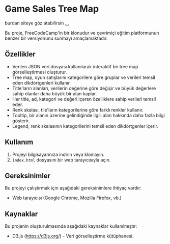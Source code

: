 # Game Sales Tree Map

burdan siteye göz atabilirsin [...](https://xacah-x.github.io/D3TreeMap/)

Bu proje, FreeCodeCamp'in bir klonudur ve çevrimiçi eğitim platformunun benzer bir versiyonunu sunmayı amaçlamaktadır.

## Özellikler

- Verilen JSON veri dosyası kullanılarak interaktif bir tree map görselleştirmesi oluşturur.
- Tree map, oyun satışlarını kategorilere göre gruplar ve verileri temsil eden dikdörtgenleri kullanır.
- Title'ların alanları, verilerin değerine göre değişir ve büyük değerlere sahip olanlar daha büyük bir alan kaplar.
- Her title, ad, kategori ve değeri içeren özelliklere sahip verileri temsil eder.
- Renk skalası, tile'ların kategorilerine göre farklı renkler kullanır.
- Tooltip, bir alanın üzerine gelindiğinde ilgili alan hakkında daha fazla bilgi gösterir.
- Legend, renk skalasının kategorilerini temsil eden dikdörtgenler içerir.

## Kullanım

1. Projeyi bilgisayarınıza indirin veya klonlayın.
2. `index.html` dosyasını bir web tarayıcısıyla açın.

## Gereksinimler

Bu projeyi çalıştırmak için aşağıdaki gereksinimlere ihtiyaç vardır:

- Web tarayıcısı (Google Chrome, Mozilla Firefox, vb.)

## Kaynaklar

Bu projenin oluşturulmasında aşağıdaki kaynaklar kullanılmıştır:

- D3.js (https://d3js.org/) - Veri görselleştirme kütüphanesi.
